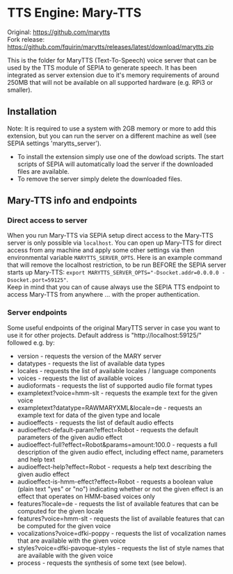 # TTS Engine: Mary-TTS

Original: https://github.com/marytts  
Fork release: https://github.com/fquirin/marytts/releases/latest/download/marytts.zip  
  
This is the folder for MaryTTS (Text-To-Speech) voice server that can be used by the TTS module of SEPIA to generate speech.
It has been integrated as server extension due to it's memory requirements of around 250MB that will not be available on all supported hardware (e.g. RPi3 or smaller).  

## Installation

Note: It is required to use a system with 2GB memory or more to add this extension, but you can run the server on a different machine as well (see SEPIA settings 'marytts_server'). 
  
* To install the extension simply use one of the dowload scripts. The start scripts of SEPIA will automatically load the server if the downloaded files are available.  
* To remove the server simply delete the downloaded files.

## Mary-TTS info and endpoints

### Direct access to server

When you run Mary-TTS via SEPIA setup direct access to the Mary-TTS server is only possible via `localhost`. You can open up Mary-TTS for direct access from any machine and apply some other settings via then environmental variable `MARYTTS_SERVER_OPTS`.
Here is an example command that will remove the localhost restriction, to be run BEFORE the SEPIA server starts up Mary-TTS: `export MARYTTS_SERVER_OPTS="-Dsocket.addr=0.0.0.0 -Dsocket.port=59125"`.  
Keep in mind that you can of cause always use the SEPIA TTS endpoint to access Mary-TTS from anywhere ... with the proper authentication.

### Server endpoints

Some useful endpoints of the original MaryTTS server in case you want to use it for other projects. 
Default address is "http://localhost:59125/" followed e.g. by:

* version - requests the version of the MARY server
* datatypes - requests the list of available data types
* locales - requests the list of available locales / language components
* voices - requests the list of available voices
* audioformats - requests the list of supported audio file format types
* exampletext?voice=hmm-slt - requests the example text for the given voice
* exampletext?datatype=RAWMARYXML&amp;locale=de - requests an example text for data of the given type and locale
* audioeffects - requests the list of default audio effects
* audioeffect-default-param?effect=Robot - requests the default parameters of the given audio effect
* audioeffect-full?effect=Robot&amp;params=amount:100.0 - requests a full description of the given audio effect, including effect name, parameters and help text
* audioeffect-help?effect=Robot - requests a help text describing the given audio effect
* audioeffect-is-hmm-effect?effect=Robot - requests a boolean value (plain text "yes" or "no") indicating whether or not the given effect is an effect that operates on HMM-based voices only
* features?locale=de - requests the list of available features that can be computed for the given locale
* features?voice=hmm-slt - requests the list of available features that can be computed for the given voice
* vocalizations?voice=dfki-poppy - requests the list of vocalization names that are available with the given voice
* styles?voice=dfki-pavoque-styles - requests the list of style names that are available with the given voice
* process - requests the synthesis of some text (see below).
